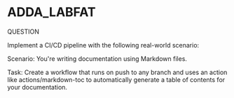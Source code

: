 # ADDA_LABFAT

<!-- START doctoc -->
<!-- END doctoc -->

QUESTION

Implement a CI/CD pipeline with the following real-world scenario:

Scenario: You're writing documentation using Markdown files.

Task: Create a workflow that runs on push to any branch and uses an action like actions/markdown-toc to automatically generate a table of contents for your documentation.
